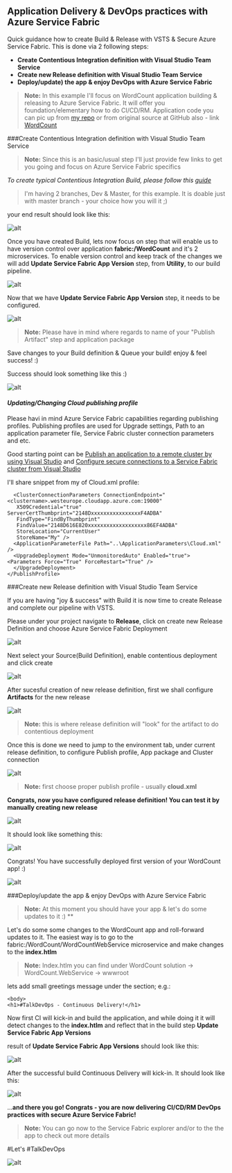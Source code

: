 ## Application Delivery & DevOps practices with Azure Service Fabric

Quick guidance how to create Build & Release with VSTS & Secure Azure Service Fabric. This is done via 2 following steps: 

- **Create Contentious Integration definition with Visual Studio Team Service** 
- **Create new Release definition with Visual Studio Team Service**
- **Deploy/update) the app & enjoy DevOps with Azure Service Fabric**

> **Note:** In this example I'll focus on WordCount application building & releasing to Azure Service Fabric. It will offer you foundation/elementary how to do CI/CD/RM. Application code you can pic up from [my repo]() or from original source at GitHub also - link [WordCount](https://github.com/Azure-Samples/service-fabric-dotnet-getting-started/tree/master/Services/WordCount)

###Create Contentious Integration definition with Visual Studio Team Service

> **Note:** Since this is an basic/usual step I'll just provide few links to get you going and focus on Azure Service Fabric specifics 
> 
*To create typical Contentious Integration Build, please follow this* [*guide*](https://www.visualstudio.com/en-us/docs/build/get-started/dot-net)
>
>I'm having 2 branches, Dev & Master, for this example. It is doable just with master branch - your choice how you will it ;)

your end result should look like this:

![alt](../images/vsts-asf-08.jpg)

Once you have created Build, lets now focus on step that will enable us to have version control over application **fabric:/WordCount** and it's 2 microservices. To enable version control and keep track of the changes we will add **Update Service Fabric App Version** step, from **Utility**, to our build pipeline. 

![alt](../images/vsts-asf-09.jpg)

Now that we have **Update Service Fabric App Version** step, it needs to be configured.

![alt](../images/vsts-asf-10.jpg) 

> **Note:** Please have in mind where regards to name of your "Publish Artifact" step and application package 


Save changes to your Build definition & Queue your build! enjoy & feel success! :)

Success should look something like this :)

![alt](../images/vsts-asf-11.jpg) 

#### *Updating/Changing Cloud publishing profile*
Please havi in mind Azure Service Fabric capabilities regarding publishing profiles. Publishing profiles are used for Upgrade settings, Path to an application parameter file, Service Fabric cluster connection parameters and etc.

Good starting point can be [Publish an application to a remote cluster by using Visual Studio](https://azure.microsoft.com/en-us/documentation/articles/service-fabric-publish-app-remote-cluster/) and [Configure secure connections to a Service Fabric cluster from Visual Studio](https://azure.microsoft.com/en-us/documentation/articles/service-fabric-visualstudio-configure-secure-connections/)

I'll share snippet from my of Cloud.xml profile:

      <ClusterConnectionParameters ConnectionEndpoint="<clustername>.westeurope.cloudapp.azure.com:19000" 
       X509Credential="true" ServerCertThumbprint="2148DxxxxxxxxxxxxxxxxF4ADBA" 
       FindType="FindByThumbprint" 
       FindValue="2148D616E820xxxxxxxxxxxxxxxxxxx86EF4ADBA" 
       StoreLocation="CurrentUser" 
       StoreName="My" />
      <ApplicationParameterFile Path="..\ApplicationParameters\Cloud.xml" />
      <UpgradeDeployment Mode="UnmonitoredAuto" Enabled="true">
    <Parameters Force="True" ForceRestart="True" />
      </UpgradeDeployment>
    </PublishProfile>


###Create new Release definition with Visual Studio Team Service

If you are having "joy & success" with Build it is now time to create Release and complete our pipeline with VSTS.

Please under your project navigate to **Release**, click on create new Release Definition and choose Azure Service Fabric Deployment

![alt](../images/vsts-asf-12.jpg) 

	
Next select your Source(Build Definition), enable contentious deployment and click create

![alt](../images/vsts-asf-13.jpg) 


After sucesful creation of new release definition, first we shall configure **Artifacts** for the new release

![alt](../images/vsts-asf-14.jpg) 

> **Note:** this is where release definition will "look" for the artifact to do contentious deployment 

Once this is done we need to jump to the environment tab, under current release definition, to configure Publish profile, App package and Cluster connection 

![alt](../images/vsts-asf-15.jpg) 
 
> **Note:** first choose proper publish profile - usually **cloud.xml**

**Congrats, now you have configured release definition! You can test it by manually creating new release** 

![alt](../images/vsts-asf-16.jpg) 

It should look like something this:

![alt](../images/vsts-asf-17.jpg) 

Congrats! You have successfully deployed first version of your WordCount app! :)

![alt](../images/vsts-asf-18.jpg) 

###Deploy/update the app & enjoy DevOps with Azure Service Fabric

> **Note:** At this moment you should have your app & let's do some updates to it :) **

Let's do some some changes to the WordCount app and roll-forward updates to it.
The easiest way is to go to the fabric:/WordCount/WordCountWebService microservice and make changes to the **index.htlm**

 > **Note:** Index.htlm you can find under WordCount solution -> WordCount.WebService -> wwwroot


lets add small greetings message under the <body> section; e.g.:
    
    <body>
    <h1>#TalkDevOps - Continuous Delivery!</h1> 

Now first CI will kick-in and build the application, and while doing it it will detect changes to the **index.htlm** and reflect that in the build step **Update Service Fabric App Versions**

result of **Update Service Fabric App Versions** should look like this:

![alt](../images/vsts-asf-19.jpg)

After the successful build Continuous Delivery will kick-in. It should look like this:

![alt](../images/vsts-asf-20.jpg) 

...**and there you go! Congrats - you are now delivering CI/CD/RM DevOps practices with secure Azure Service Fabric!** 

> **Note:** You can go now to the Service Fabric explorer and/or to the the app to check out more details
> 

#Let's #TalkDevOps

![alt](/images/vsts-asf-movie.gif)  